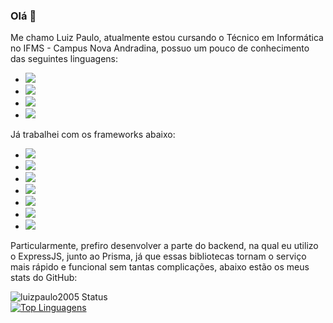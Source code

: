 ### Olá 👋

Me chamo Luiz Paulo, atualmente estou cursando o Técnico em Informática no IFMS - Campus Nova Andradina,
possuo um pouco de conhecimento das seguintes linguagens:
- <img src="https://img.shields.io/badge/HTML5-E34F26?style=for-the-badge&logo=html5&logoColor=white">
- <img src="https://img.shields.io/badge/CSS3-1572B6?style=for-the-badge&logo=css3&logoColor=white">
- <img src="https://img.shields.io/badge/JavaScript-F7DF1E?style=for-the-badge&logo=JavaScript&logoColor=white">
- <img src="https://img.shields.io/badge/Node.js-43853D?style=for-the-badge&logo=node.js&logoColor=white">

Já trabalhei com os frameworks abaixo:
- <img src="https://img.shields.io/badge/Express.js-404D59?style=for-the-badge">
- <img src="https://img.shields.io/badge/React-20232A?style=for-the-badge&logo=react&logoColor=61DAFB">
- <img src="https://img.shields.io/badge/sequelize-323330?style=for-the-badge&logo=sequelize&logoColor=blue">
- <img src="https://img.shields.io/badge/Bootstrap-563D7C?style=for-the-badge&logo=bootstrap&logoColor=white">
- <img src="https://img.shields.io/badge/tailwindcss-%2338B2AC.svg?style=for-the-badge&logo=tailwind-css&logoColor=white">
- <img src="https://img.shields.io/badge/Prisma-3982CE?style=for-the-badge&logo=Prisma&logoColor=white">
- <img src="https://img.shields.io/badge/Next-black?style=for-the-badge&logo=next.js&logoColor=white">

Particularmente, prefiro desenvolver a parte do backend, na qual eu utilizo o ExpressJS, junto ao Prisma, já que essas bibliotecas tornam o serviço mais rápido e funcional sem tantas complicações, abaixo estão os meus stats do GitHub:

![luizpaulo2005 Status](https://github-readme-stats.vercel.app/api?username=luizpaulo2005&show_icons=true) <br>
[![Top Linguagens](https://github-readme-stats.vercel.app/api/top-langs/?username=luizpaulo2005&layout=compact)](https://github.com/anuraghazra/github-readme-stats)

<!--
**luizpaulo2005/luizpaulo2005** is a ✨ _special_ ✨ repository because its `README.md` (this file) appears on your GitHub profile.

Here are some ideas to get you started:

- 🔭 I’m currently working on ...
- 🌱 I’m currently learning ...
- 👯 I’m looking to collaborate on ...
- 🤔 I’m looking for help with ...
- 💬 Ask me about ...
- 📫 How to reach me: ...
- 😄 Pronouns: ...
- ⚡ Fun fact: ...
-->
